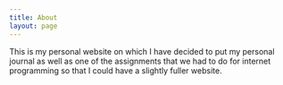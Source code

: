 ```yaml
---
title: About
layout: page
---
```


This is my personal website on which I have decided to put my personal journal as well as one of the assignments that we had to do for internet programming so that I could have a slightly fuller website.
